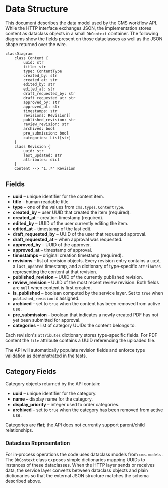 # Data Structure

This document describes the data model used by the CMS workflow API.  While the
HTTP interface exchanges JSON, the implementation stores content as dataclass
objects in a small `DbContext` container.  The following diagrams show the
fields present on those dataclasses as well as the JSON shape returned over the
wire.

```mermaid
classDiagram
    class Content {
        uuid: str
        title: str
        type: ContentType
        created_by: str
        created_at: str
        edited_by: str
        edited_at: str
        draft_requested_by: str
        draft_requested_at: str
        approved_by: str
        approved_at: str
        timestamps: str
        revisions: Revision[]
        published_revision: str
        review_revision: str
        archived: bool
        pre_submission: bool
        categories: List[str]
    }
    class Revision {
        uuid: str
        last_updated: str
        attributes: dict
    }
    Content --> "1..*" Revision
```

## Fields

- **uuid** – unique identifier for the content item.
- **title** – human readable title.
- **type** – one of the values from `cms.types.ContentType`.
- **created_by** – user UUID that created the item (required).
- **created_at** – creation timestamp (required).
- **edited_by** – UUID of the user currently editing the item.
- **edited_at** – timestamp of the last edit.
- **draft_requested_by** – UUID of the user that requested approval.
- **draft_requested_at** – when approval was requested.
- **approved_by** – UUID of the approver.
- **approved_at** – timestamp of approval.
- **timestamps** – original creation timestamp (required).
- **revisions** – list of revision objects. Every revision entry contains a `uuid`, a `last_updated` timestamp, and a dictionary of type-specific `attributes` representing the content at that revision.
 - **published_revision** – UUID of the currently published revision.
 - **review_revision** – UUID of the most recent review revision. Both fields
   are ``null`` when content is first created.
- **is_published** – boolean computed by the service layer. Set to `true` when
  ``published_revision`` is assigned.
- **archived** – set to `true` when the content has been removed from active use.
- **pre_submission** – boolean that indicates a newly created PDF has not yet been submitted for approval.
- **categories** – list of category UUIDs the content belongs to.

Each revision's ``attributes`` dictionary stores type-specific fields. For PDF content
the ``file`` attribute contains a UUID referencing the uploaded file.



The API will automatically populate revision fields and enforce type validation as demonstrated in the tests.

## Category Fields

Category objects returned by the API contain:

- **uuid** – unique identifier for the category.
- **name** – display name for the category.
- **display_priority** – integer used to order categories.
- **archived** – set to `true` when the category has been removed from active use.

Categories are **flat**; the API does not currently support parent/child relationships.

### Dataclass Representation

For in‑process operations the code uses dataclass models from
`cms.models`.  The `DbContext` class exposes simple dictionaries mapping
UUIDs to instances of these dataclasses.  When the HTTP layer sends or
receives data, the service layer converts between dataclass objects and
plain dictionaries so that the external JSON structure matches the
schema described above.
